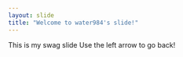 ```yaml
---
layout: slide
title: "Welcome to water984's slide!"
---
```

This is my swag slide
Use the left arrow to go back!